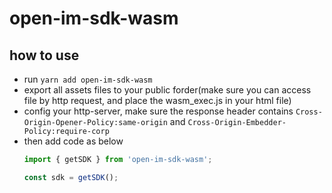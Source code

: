 # open-im-sdk-wasm

## how to use

* run  `yarn add open-im-sdk-wasm`
* export all assets files to your public forder(make sure you can access file by http request, and place the wasm_exec.js in your html file)
* config your http-server, make sure the response header contains `Cross-Origin-Opener-Policy:same-origin` and `Cross-Origin-Embedder-Policy:require-corp`
* then add code as below
  ```typescript
  import { getSDK } from 'open-im-sdk-wasm';

  const sdk = getSDK();
  ```
